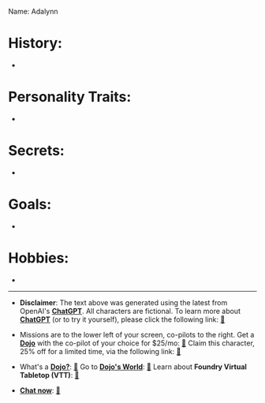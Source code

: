 Name: Adalynn

# History:

-

# Personality Traits:

-

# Secrets:

-


# Goals:

-

# Hobbies:

-

---
* **Disclaimer**: The text above was generated using the latest from OpenAI's [**ChatGPT**](https://openai.com/blog/chatgpt/).  All characters are fictional.  To learn more about [**ChatGPT**](https://openai.com/blog/chatgpt/) (or to try it yourself), please click the following link: [:green_book:](https://openai.com/blog/chatgpt/)

* Missions are to the lower left of your screen, co-pilots to the right. Get a [**Dojo**](https://workmates.live/marketplace) with the co-pilot of your choice for $25/mo: [:ledger:](https://workmates.live/marketplace)  Claim this character, 25% off for a limited time, via the following link: [:closed_book:](https://blog.workmates.live/deal-on-a-dojo) 

* What's a [**Dojo?**](https://workdojos.com): [:blue_book:](https://workdojos.com)  Go to [**Dojo's World**](https://dojos.world): [:green_book:](https://dojos.world)  Learn about **Foundry Virtual Tabletop (VTT)**: [:ledger:](https://foundryvtt.com/)

* [**Chat now**](https://chat.workmates.live/channel/support): [:orange_book:](https://chat.workmates.live/channel/support)